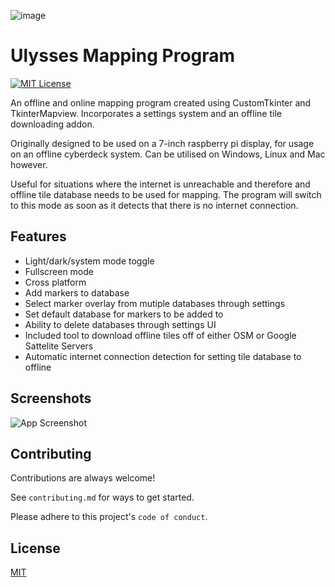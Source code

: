 ![image](https://github.com/sbenf999/Ulysses-Mapping-Program/assets/125464792/cf782f10-bd3a-4815-a496-1c9835f9f9fc)

# Ulysses Mapping Program
[![MIT License](https://img.shields.io/badge/License-MIT-green.svg)](https://choosealicense.com/licenses/mit/)

An offline and online mapping program created using CustomTkinter and TkinterMapview. Incorporates a settings system and an offline tile downloading addon. 

Originally designed to be used on a 7-inch raspberry pi display, for usage on an offline cyberdeck system. Can be utilised on Windows, Linux and Mac however.

Useful for situations where the internet is unreachable and therefore and offline tile database needs to be used for mapping. The program will switch to this mode as soon as it detects that there is no internet connection.
## Features

- Light/dark/system mode toggle
- Fullscreen mode
- Cross platform
- Add markers to database
- Select marker overlay from mutiple databases through settings
- Set default database for markers to be added to
- Ability to delete databases through settings UI
- Included tool to download offline tiles off of either OSM or Google Sattelite Servers
- Automatic internet connection detection for setting tile database to offline


## Screenshots

![App Screenshot](https://via.placeholder.com/468x300?text=App+Screenshot+Here)


## Contributing

Contributions are always welcome!

See `contributing.md` for ways to get started.

Please adhere to this project's `code of conduct`.


## License

[MIT](https://choosealicense.com/licenses/mit/)

